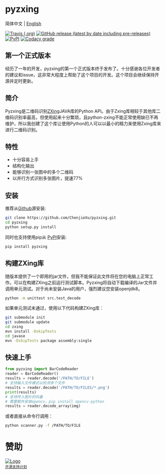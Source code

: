 # pyzxing

简体中文 | [English](README.md)

[![Travis (.org)](https://img.shields.io/travis/ChenjieXu/pyzxing)](https://travis-ci.org/github/ChenjieXu/pyzxing)
[![GitHub release (latest by date including pre-releases)](https://img.shields.io/github/v/release/chenjiexu/pyzxing?include_prereleases)](https://github.com/ChenjieXu/pyzxing/releases/latest)
[![PyPI](https://img.shields.io/pypi/v/pyzxing)](https://pypi.org/project/pyzxing/)
[![Codacy grade](https://img.shields.io/codacy/grade/353f276d2073445aab7af3e32b0d503a)](https://www.codacy.com/manual/ChenjieXu/pyzxing)

## 第一个正式版本

经历了一年的开发，pyzxing的第一个正式版本终于发布了。十分感谢各位开发者的建议和issue，这非常大程度上帮助了这个项目的开发。这个项目会继续保持开源并定时更新。

## 简介

Pyzxing是二维码识别[ZXing](https://github.com/zxing/zxing)JAVA库的Python
API。由于Zxing库相较于其他库二维码识别率最高，但使用起来十分繁琐，且python-zxing不能正常使用缺已不再维护，所以我创建了这个库让使用Python的人可以以最小的精力来使用Zxing库来进行二维码识别。

## 特性

- 十分容易上手
- 结构化输出
- 能够识别一张图中的多个二维码
- 以并行方式识别多张图片，提速77%

## 安装
推荐从[Github](https://github.com/ChenjieXu/pyzxing.git)源安装:

```bash
git clone https://github.com/ChenjieXu/pyzxing.git
cd pyzxing
python setup.py install
```

同时也支持使用pip从 [PyPI](https://pypi.org/project/pyzxing/)安装:

```bash
pip install pyzxing
```

## 构建ZXing库

随版本提供了一个即用的jar文件，但我不能保证此文件将在您的电脑上正常工作。可以在构建ZXing之前运行测试脚本。Pyzxing将自动下载编译的Jar文件并调用单元测试。对于尚未安装Java的用户，强烈建议您安装openjdk8。

```bash
python -m unittest src.test_decode
```

如果单元测试未通过，使用以下代码构建ZXing库：

```bash
git submodule init
git submodule update
cd zxing
mvn install -DskipTests
cd javase
mvn -DskipTests package assembly:single
```

## 快速上手
```python
from pyzxing import BarCodeReader
reader = BarCodeReader()
results = reader.decode('/PATH/TO/FILE')
# 支持输入文件模式以检测多个文件
results = reader.decode('/PATH/TO/FILES/*.png')
print(results)
# 支持传入图片的向量
# 需要额外安装opencv，pip install opencv-python
results = reader.decode_array(img)
```

或者直接从命令行调用：

```bash
python scanner.py -f /PATH/TO/FILE
```

# 赞助

<p align="left">
  <a href="https://jb.gg/OpenSource"><img src="src/jetbrains-logo.svg" alt="Logo"></img></a>
  
  <br/>
  <sub><a href="https://www.jetbrains.com/community/opensource/">开源支持计划</a></sub>
</p>